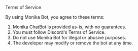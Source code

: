 Terms of Service

By using Monika Bot, you agree to these terms:

1. Monika ChatBot is provided as-is, with no guarantees.
2. You must follow Discord's Terms of Service.
3. Do not use Monika Bot for illegal or abusive purposes.
4. The developer may modify or remove the bot at any time.
